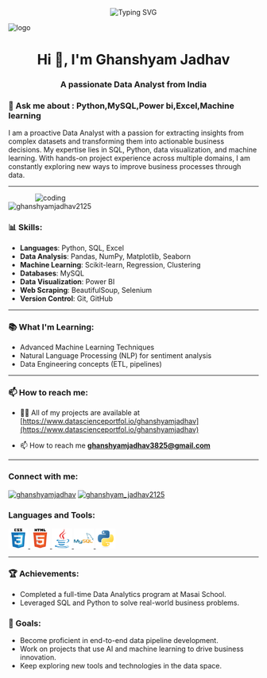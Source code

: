 <p align="center">
  <img src="https://readme-typing-svg.herokuapp.com?font=Fira+Code&weight=800&pause=1000&color=0000FF&background=EAF2F800&center=true&vCenter=true&lines=Aspiring+Data+Analyst;Upskilling+at+Masai" alt="Typing SVG">
</p>

![logo](https://indoanalytica.com/static/images/bannerr.gif)
<h1 align="center">Hi 👋, I'm Ghanshyam Jadhav</h1>
<h3 align="center">A passionate Data Analyst from India</h3>

### 💬 Ask me about : Python,MySQL,Power bi,Excel,Machine learning

I am a proactive Data Analyst with a passion for extracting insights from complex datasets and transforming them into actionable business decisions. My expertise lies in SQL, Python, data visualization, and machine learning. With hands-on project experience across multiple domains, I am constantly exploring new ways to improve business processes through data.

---

<img align="right" alt="coding" width="450" src="https://miro.medium.com/v2/resize:fit:1400/0*tD5kEC2JYcKHH0zO.gif">

<p align="left"> <img src="https://komarev.com/ghpvc/?username=ghanshyamjadhav2125&label=Profile%20views&color=0e75b6&style=flat" alt="ghanshyamjadhav2125" /> </p>


### 📊 Skills:
- **Languages**: Python, SQL, Excel
- **Data Analysis**: Pandas, NumPy, Matplotlib, Seaborn
- **Machine Learning**: Scikit-learn, Regression, Clustering
- **Databases**: MySQL
- **Data Visualization**: Power BI
- **Web Scraping**: BeautifulSoup, Selenium
- **Version Control**: Git, GitHub


---


### 📚 What I'm Learning:
- Advanced Machine Learning Techniques
- Natural Language Processing (NLP) for sentiment analysis
- Data Engineering concepts (ETL, pipelines)

---  
### 📫 How to reach me:

- 👨‍💻 All of my projects are available at [https://www.datascienceportfol.io/ghanshyamjadhav](https://www.datascienceportfol.io/ghanshyamjadhav)

- 📫 How to reach me **ghanshyamjadhav3825@gmail.com**

---

<h3 align="left">Connect with me:</h3>
<p align="left">
<a href="https://linkedin.com/in/ghanshyamjadhav" target="blank"><img align="center" src="https://raw.githubusercontent.com/rahuldkjain/github-profile-readme-generator/master/src/images/icons/Social/linked-in-alt.svg" alt="ghanshyamjadhav" height="30" width="40" /></a>
<a href="https://instagram.com/ghanshyam_jadhav2125" target="blank"><img align="center" src="https://raw.githubusercontent.com/rahuldkjain/github-profile-readme-generator/master/src/images/icons/Social/instagram.svg" alt="ghanshyam_jadhav2125" height="30" width="40" /></a>
</p>



<h3 align="left">Languages and Tools:</h3>
<p align="left"> <a href="https://www.w3schools.com/css/" target="_blank" rel="noreferrer"> <img src="https://raw.githubusercontent.com/devicons/devicon/master/icons/css3/css3-original-wordmark.svg" alt="css3" width="40" height="40"/> </a> <a href="https://www.w3.org/html/" target="_blank" rel="noreferrer"> <img src="https://raw.githubusercontent.com/devicons/devicon/master/icons/html5/html5-original-wordmark.svg" alt="html5" width="40" height="40"/> </a> <a href="https://www.java.com" target="_blank" rel="noreferrer"> <img src="https://raw.githubusercontent.com/devicons/devicon/master/icons/java/java-original.svg" alt="java" width="40" height="40"/> </a> <a href="https://www.mysql.com/" target="_blank" rel="noreferrer"> <img src="https://raw.githubusercontent.com/devicons/devicon/master/icons/mysql/mysql-original-wordmark.svg" alt="mysql" width="40" height="40"/> </a> <a href="https://www.python.org" target="_blank" rel="noreferrer"> <img src="https://raw.githubusercontent.com/devicons/devicon/master/icons/python/python-original.svg" alt="python" width="40" height="40"/> </a> </p>

---

### 🏆 Achievements:
- Completed a full-time Data Analytics program at Masai School.
- Leveraged SQL and Python to solve real-world business problems.

 ### 🚀 Goals:
- Become proficient in end-to-end data pipeline development.
- Work on projects that use AI and machine learning to drive business innovation.
- Keep exploring new tools and technologies in the data space.

